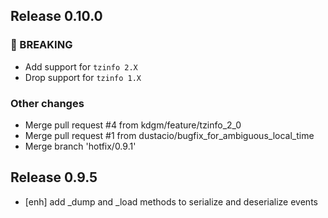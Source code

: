 ## Release 0.10.0

### 🚨 BREAKING

- Add support for `tzinfo 2.X`
- Drop support for `tzinfo 1.X`

### Other changes
- Merge pull request #4 from kdgm/feature/tzinfo_2_0
- Merge pull request #1 from dustacio/bugfix_for_ambiguous_local_time
- Merge branch 'hotfix/0.9.1'

## Release 0.9.5
- [enh] add _dump and _load methods to serialize and deserialize events


